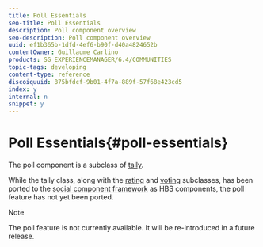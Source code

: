 ```yaml
---
title: Poll Essentials
seo-title: Poll Essentials
description: Poll component overview
seo-description: Poll component overview
uuid: ef1b365b-1dfd-4ef6-b90f-d40a4824652b
contentOwner: Guillaume Carlino
products: SG_EXPERIENCEMANAGER/6.4/COMMUNITIES
topic-tags: developing
content-type: reference
discoiquuid: 875bfdcf-9b01-4f7a-889f-57f68e423cd5
index: y
internal: n
snippet: y
---
```


# Poll Essentials{#poll-essentials}

The poll component is a subclass of [tally](../../communities/using/tally.md).

While the tally class, along with the [rating](../../communities/using/rating-basics.md) and [voting](../../communities/using/essentials-voting.md) subclasses, has been ported to the [social component framework](../../communities/using/scf.md) as HBS components, the poll feature has not yet been ported.

>[!NOTE]
>
>The poll feature is not currently available. It will be re-introduced in a future release.

